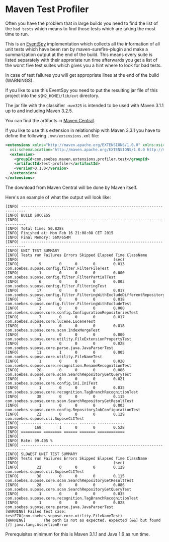 # Maven Test Profiler

Often you have the problem that in large builds you need to find
the list of the `bad tests` which means to find those tests
which are taking the most time to run.

This is an [EventSpy][1] implementation which collects all the information
of all unit tests which have been ran by maven-surefire-plugin
and make a summarization output at the end of the build.
This means every suite is listed separately with their approriate 
run time afterwards you get a list of the worst five test suites
which gives you a hint where to look for bad tests.

In case of test failures you will get appropriate lines at the end of the
build (WARNINGS).

If you like to use this EventSpy you need to put the resulting jar
file of this project into the `${M2_HOME}/lib/ext` directory.

The jar file with the classifier `-mvn325` is intended to be used with
Maven 3.1.1 up to and including Maven 3.2.5.

You can find the artifacts in [Maven Central](https://repo1.maven.org/maven2/com/soebes/maven/extensions/profiler/test/test-profiler/0.1.0/).

If you like to use this extension in relationship with Maven 3.3.1 you
have to define the following `.mvn/extensions.xml` file:

``` xml
<extensions xmlns="http://maven.apache.org/EXTENSIONS/1.0.0" xmlns:xsi="http://www.w3.org/2001/XMLSchema-instance"
  xsi:schemaLocation="http://maven.apache.org/EXTENSIONS/1.0.0 http://maven.apache.org/xsd/core-extensions-1.0.0.xsd">
  <extension>
    <groupId>com.soebes.maven.extensions.profiler.test</groupId>
    <artifactId>test-profiler</artifactId>
    <version>0.1.0</version>
  </extension>
</extensions>
```

The download from Maven Central will be done by Maven itself.

Here's an example of what the output will look like:

```
[INFO] ------------------------------------------------------------------------
[INFO] BUILD SUCCESS
[INFO] ------------------------------------------------------------------------
[INFO] Total time: 50.828s
[INFO] Finished at: Mon Feb 16 21:08:08 CET 2015
[INFO] Final Memory: 56M/654M
[INFO] ------------------------------------------------------------------------
[INFO] UNIT TEST SUMMARY
[INFO] Tests run Failures Errors Skipped Elapsed Time ClassName
[INFO]                                          (sec)
[INFO]         9        0      0       0        0.013 com.soebes.supose.config.filter.FilterFileTest
[INFO]         1        0      0       0        0.000 com.soebes.supose.config.filter.FilterPartialTest
[INFO]         6        0      0       0        0.003 com.soebes.supose.config.filter.FilteringTest
[INFO]        17        0      0       0        0.017 com.soebes.supose.config.filter.FilteringWithExcludeDifferentRepositoryIdTest
[INFO]        15        0      0       0        0.018 com.soebes.supose.config.filter.FilteringWithExcludeTest
[INFO]         3        0      0       0        0.000 com.soebes.supose.core.config.ConfigurationRepositoriesTest
[INFO]         7        0      0       0        0.017 com.soebes.supose.core.lucene.LuceneTest
[INFO]         3        0      0       0        0.018 com.soebes.supose.core.scan.IndexMergeTest
[INFO]         1        0      0       0        0.000 com.soebes.supose.core.utility.FileExtensionPropertyTest
[INFO]         1        0      0       0        0.028 com.soebes.supose.core.parse.java.JavaParserTest
[INFO]        11        1      0       0        0.005 com.soebes.supose.core.utility.FileNameTest
[INFO]         1        0      0       0        0.020 com.soebes.supose.core.recognition.RenameRecognitionTest
[INFO]        28        0      0       0        0.086 com.soebes.supose.core.scan.SearchRepositoryGetQueryTest
[INFO]         3        0      0       0        0.021 com.soebes.supose.core.config.ini.IniTest
[INFO]         1        0      0       0        0.035 com.soebes.supose.core.recognition.TagBranchRecognitionTest
[INFO]        38        0      0       0        0.115 com.soebes.supose.core.scan.SearchRepositoryGetResultTest
[INFO]         1        0      0       0        0.003 com.soebes.supose.core.config.RepositoryJobConfigurationTest
[INFO]        22        0      0       0        0.129 com.soebes.supose.cli.SuposeCLITest
[INFO] --------- -------- ------ ------- ------------
[INFO]       168        1      0       0        0.528
[INFO] ========= ======== ====== ======= ============
[INFO]
[INFO] Rate: 99.405 %
[INFO] ------------------------------------------------------------------------
[INFO] SLOWEST UNIT TEST SUMMARY
[INFO] Tests run Failures Errors Skipped Elapsed Time ClassName
[INFO]                                          (sec)
[INFO]        22        0      0       0        0.129 com.soebes.supose.cli.SuposeCLITest
[INFO]        38        0      0       0        0.115 com.soebes.supose.core.scan.SearchRepositoryGetResultTest
[INFO]        28        0      0       0        0.086 com.soebes.supose.core.scan.SearchRepositoryGetQueryTest
[INFO]         1        0      0       0        0.035 com.soebes.supose.core.recognition.TagBranchRecognitionTest
[INFO]         1        0      0       0        0.028 com.soebes.supose.core.parse.java.JavaParserTest
[WARNING] Failed Test case: testF70(com.soebes.supose.core.utility.FileNameTest)
[WARNING]        The path is not as expected. expected [&&] but found [/] java.lang.AssertionError
```

Prerequisites minimum for this is Maven 3.1.1 and Java 1.6 as run time.

[1]: http://maven.apache.org/ref/3.0.3/maven-core/apidocs/org/apache/maven/eventspy/AbstractEventSpy.html
